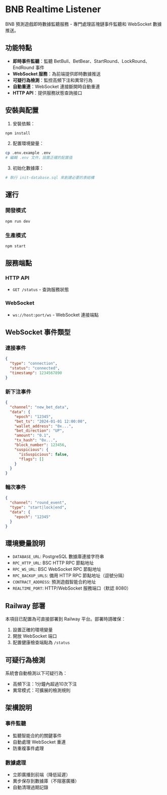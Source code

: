 # BNB Realtime Listener

BNB 預測遊戲即時數據監聽服務 - 專門處理區塊鏈事件監聽和 WebSocket 數據推送。

## 功能特點

- **即時事件監聽**：監聽 BetBull、BetBear、StartRound、LockRound、EndRound 事件
- **WebSocket 服務**：為前端提供即時數據推送
- **可疑行為檢測**：監控高頻下注和異常行為
- **自動重連**：WebSocket 連接斷開時自動重連
- **HTTP API**：提供服務狀態查詢接口

## 安裝與配置

1. 安裝依賴：
```bash
npm install
```

2. 配置環境變量：
```bash
cp .env.example .env
# 編輯 .env 文件，設置正確的配置值
```

3. 初始化數據庫：
```bash
# 執行 init-database.sql 來創建必要的表結構
```

## 運行

### 開發模式
```bash
npm run dev
```

### 生產模式
```bash
npm start
```

## 服務端點

### HTTP API
- `GET /status` - 查詢服務狀態

### WebSocket
- `ws://host:port/ws` - WebSocket 連接端點

## WebSocket 事件類型

### 連接事件
```json
{
  "type": "connection",
  "status": "connected",
  "timestamp": 1234567890
}
```

### 新下注事件
```json
{
  "channel": "new_bet_data",
  "data": {
    "epoch": "12345",
    "bet_ts": "2024-01-01 12:00:00",
    "wallet_address": "0x...",
    "bet_direction": "UP",
    "amount": "0.1",
    "tx_hash": "0x...",
    "block_number": 123456,
    "suspicious": {
      "isSuspicious": false,
      "flags": []
    }
  }
}
```

### 輪次事件
```json
{
  "channel": "round_event",
  "type": "start|lock|end",
  "data": {
    "epoch": "12345"
  }
}
```

## 環境變量說明

- `DATABASE_URL`: PostgreSQL 數據庫連接字符串
- `RPC_HTTP_URL`: BSC HTTP RPC 節點地址
- `RPC_WS_URL`: BSC WebSocket RPC 節點地址
- `RPC_BACKUP_URLS`: 備用 HTTP RPC 節點地址（逗號分隔）
- `CONTRACT_ADDRESS`: 預測遊戲智能合約地址
- `REALTIME_PORT`: HTTP/WebSocket 服務端口（默認 8080）

## Railway 部署

本項目已配置為可直接部署到 Railway 平台。部署時請確保：

1. 設置正確的環境變量
2. 開放 WebSocket 端口
3. 配置健康檢查端點為 `/status`

## 可疑行為檢測

系統會自動檢測以下可疑行為：
- 高頻下注：1分鐘內超過10次下注
- 異常模式：可擴展的檢測規則

## 架構說明

### 事件監聽
- 監聽智能合約的關鍵事件
- 自動處理 WebSocket 重連
- 防重複事件處理

### 數據處理
- 立即廣播到前端（降低延遲）
- 異步保存到數據庫（不阻塞廣播）
- 自動清理過期記錄